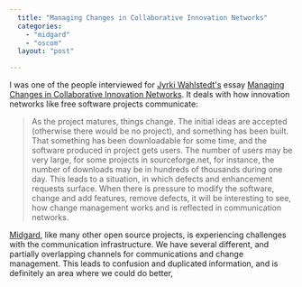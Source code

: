 ```yaml
---
  title: "Managing Changes in Collaborative Innovation Networks"
  categories: 
    - "midgard"
    - "oscom"
  layout: "post"

---
```

I was one of the people interviewed for [Jyrki Wahlstedt's][2] essay [Managing Changes in Collaborative Innovation Networks][1]. It deals with how innovation networks like free software projects communicate:

> As the project matures, things change. The initial ideas are accepted (otherwise there would be no project), and something has been built. That something has been downloadable for some time, and the software produced in project gets users. The number of users may be very large, for some projects in sourceforge.net, for instance, the number of downloads may be in hundreds of thousands during one day. This leads to a situation, in which defects and enhancement requests surface. When there is pressure to modify the software, change and add features, remove defects, it will be interesting to see, how change management works and is reflected in communication networks.

[Midgard][3], like many other open source projects, is experiencing challenges with the communication infrastructure. We have several different, and partially overlapping channels for communications and change management. This leads to confusion and duplicated information, and is definitely an area where we could do better,

[1]: http://www.wahlstedt.fi/jyrki/essays/MC_in_COIN.html
[2]: http://www.wahlstedt.fi/jyrki/
[3]: http://www.midgard-project.org/